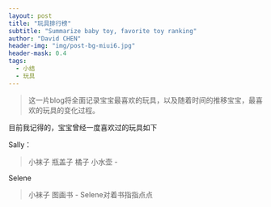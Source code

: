 ```yaml
---
layout: post
title: "玩具排行榜"
subtitle: "Summarize baby toy, favorite toy ranking"
author: "David CHEN"
header-img: "img/post-bg-miui6.jpg"
header-mask: 0.4
tags:
  - 小结
  - 玩具
---
```


> 这一片blog将全面记录宝宝最喜欢的玩具，以及随着时间的推移宝宝，最喜欢的玩具的变化过程。

目前我记得的，宝宝曾经一度喜欢过的玩具如下

Sally：
>小袜子
> 瓶盖子
> 橘子
> 小水壶 - 

 Selene
> 小袜子
> 图画书 - Selene对着书指指点点
> 



